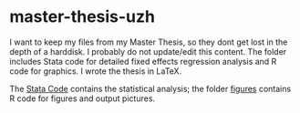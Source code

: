 # master-thesis-uzh
I want to keep my files from my Master Thesis, so they dont get lost in the depth of a harddisk. I probably do not update/edit this content. The folder includes Stata code for detailed fixed effects regression analysis and R code for graphics. I wrote the thesis in LaTeX.

The [Stata Code](stata-code-MA.do) contains the statistical analysis;
the folder [figures](Figures) contains R code for figures and output pictures.
